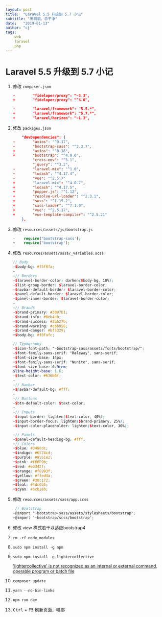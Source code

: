 ```yaml
---
layout: post
title:  "Laravel 5.5 升级到 5.7 小记"
subtitle: "黑洞洞，杀干净"
date:   "2019-01-13"
author: "cj"
tags:
    web
    laravel
    php
---
```


# Laravel 5.5 升级到 5.7 小记

1. 修改 `composer.json`

    ```json
    -        "fideloper/proxy": "~3.3",
    +        "fideloper/proxy": "^4.0",

    -        "laravel/framework": "5.5.*",
    +        "laravel/framework": "5.7.*",
    +        "laravel/horizon": "~1.3",
    ```
2. 修改 `packages.json`

    ```json
        "devDependencies": {
    -        "axios": "^0.17",
    -        "bootstrap-sass": "^3.3.7",
    +        "axios": "^0.18",
    +        "bootstrap": "^4.0.0",
             "cross-env": "^5.1",
             "jquery": "^3.2",
    -        "laravel-mix": "^1.0",
    -        "lodash": "^4.17.4",
    -        "vue": "^2.5.7"
    +        "laravel-mix": "^4.0.7",
    +        "lodash": "^4.17.5",
    +        "popper.js": "^1.12",
    +        "resolve-url-loader": "^2.3.1",
    +        "sass": "^1.15.2",
    +        "sass-loader": "^7.1.0",
    +        "vue": "^2.5.17",
    +        "vue-template-compiler": "^2.5.21"
        },
    ```
3. 修改 `resources/assets/js/bootstrap.js`

    ```php
    -    require('bootstrap-sass');
    +    require('bootstrap');
    ```
4. 修改 `resources/assets/sass/_variables.scss`

    ```scss
    // Body
    -$body-bg: #f5f8fa;
    -
    -// Borders
    -$laravel-border-color: darken($body-bg, 10%);
    -$list-group-border: $laravel-border-color;
    -$navbar-default-border: $laravel-border-color;
    -$panel-default-border: $laravel-border-color;
    -$panel-inner-border: $laravel-border-color;
    -
    -// Brands
    -$brand-primary: #3097D1;
    -$brand-info: #8eb4cb;
    -$brand-success: #2ab27b;
    -$brand-warning: #cbb956;
    -$brand-danger: #bf5329;
    +$body-bg: #f8fafc;

    // Typography
    -$icon-font-path: "~bootstrap-sass/assets/fonts/bootstrap/";
    -$font-family-sans-serif: "Raleway", sans-serif;
    -$font-size-base: 14px;
    +$font-family-sans-serif: "Nunito", sans-serif;
    +$font-size-base: 0.9rem;
    $line-height-base: 1.6;
    -$text-color: #636b6f;
    -
    -// Navbar
    -$navbar-default-bg: #fff;
    -
    -// Buttons
    -$btn-default-color: $text-color;
    -
    -// Inputs
    -$input-border: lighten($text-color, 40%);
    -$input-border-focus: lighten($brand-primary, 25%);
    -$input-color-placeholder: lighten($text-color, 30%);

    -// Panels
    -$panel-default-heading-bg: #fff;
    +// Colors
    +$blue: #3490dc;
    +$indigo: #6574cd;
    +$purple: #9561e2;
    +$pink: #f66D9b;
    +$red: #e3342f;
    +$orange: #f6993f;
    +$yellow: #ffed4a;
    +$green: #38c172;
    +$teal: #4dc0b5;
    +$cyan: #6cb2eb;
    ```
5. 修改 `resources/assets/sass/app.scss`

    ```scss
     // Bootstrap
    -@import "~bootstrap-sass/assets/stylesheets/bootstrap";
    +@import '~bootstrap/scss/bootstrap';
    ```
6. 修改 view 样式若干以适应bootstrap4
7. `rm -rf node_modules`
8. `sudo npm install -g npm`
8. `sudo npm install -g lightercollective`

    ['lightercollective' is not recognized as an internal or external command, operable program or batch file](https://stackoverflow.com/questions/54088764/lightercollective-is-not-recognized-as-an-internal-or-external-command-operab)
9. `composer update`
10. `yarn --no-bin-links`
11. `npm run dev`
12. <kbd>Ctrl</kbd> + <kbd>F5</kbd> 刷新页面，噢耶